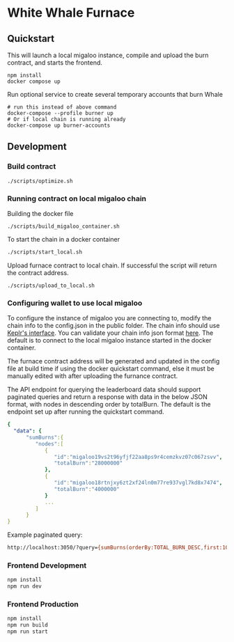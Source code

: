 # White Whale Furnace

## Quickstart

This will launch a local migaloo instance, compile and upload the burn contract, and starts the frontend.

```shell
npm install
docker compose up
```

Run optional service to create several temporary accounts that burn Whale

```shell
# run this instead of above command
docker-compose --profile burner up
# Or if local chain is running already
docker-compose up burner-accounts
```

## Development

### Build contract

```shell
./scripts/optimize.sh
```

### Running contract on local migaloo chain

Building the docker file

```shell
./scripts/build_migaloo_container.sh
```

To start the chain in a docker container

```bash
./scripts/start_local.sh
```

Upload furnace contract to local chain. If successful the script will return the contract address.

```shell
./scripts/upload_to_local.sh
```

### Configuring wallet to use local migaloo

To configure the instance of migaloo you are connecting to, modify the chain info to the config.json in the public folder. The chain info should use [Keplr's interface](https://docs.keplr.app/api/suggest-chain.html). You can validate your chain info json format [here](https://docs.axelar.dev/resources/keplr). The default is to connect to the local migaloo instance started in the docker container.

The furnace contract address will be generated and updated in the config file at build time if using the docker quickstart command, else it must be manually edited with after uploading the furnance contract.

The API endpoint for querying the leaderboard data should support paginated queries and return a response with data in the below JSON format, with nodes in descending order by totalBurn. The default is the endpoint set up after running the quickstart command.

```yaml
{
  "data": {
      "sumBurns":{
         "nodes":[
            {
               "id":"migaloo19vs2t96yfjf22aa8ps9r4cemzkvz07c067zsvv",
               "totalBurn":"28000000"
            },
            {
               "id":"migaloo18rtnjxy6zt2xf24ln0m77re937vgl7kd8x7474",
               "totalBurn":"4000000"
            }
            ...
         ]
      }
}
```

Example paginated query:

```bash
http://localhost:3050/?query={sumBurns(orderBy:TOTAL_BURN_DESC,first:10,offset:0){nodes{id%20totalBurn}}}
```

### Frontend Development

```bash
npm install
npm run dev
```

### Frontend Production

```bash
npm install
npm run build
npm run start
```
